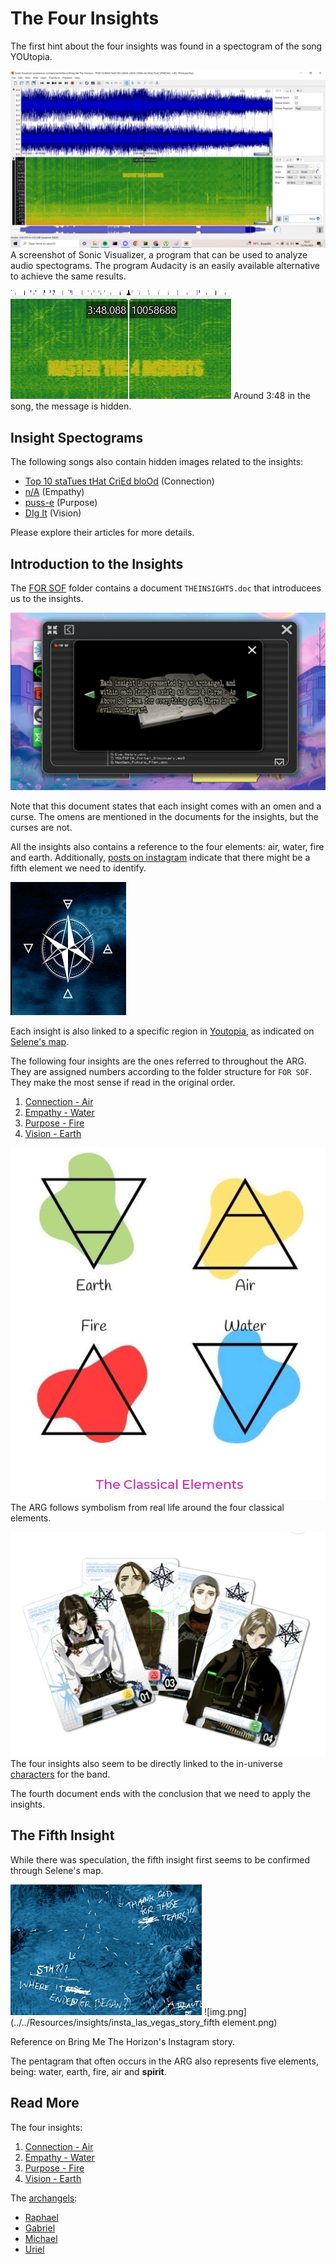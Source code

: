 # The Four Insights

The first hint about the four insights was found in a spectogram of the song YOUtopia.

![img_1.png](../../Resources/insights/empathy/img_1.png)
A screenshot of Sonic Visualizer, a program that can be used to analyze audio spectograms. 
The program Audacity is an easily available alternative to achieve the same results.

![img_2.png](../../Resources/insights/empathy/img_2.png)
Around 3:48 in the song, the message is hidden.

## Insight Spectograms

The following songs also contain hidden images related to the insights:
- [Top 10 staTues tHat CriEd bloOd](../music/song-top10) (Connection)
- [n/A](../music/song-na) (Empathy)
- [puss-e](../music/song-pusse) (Purpose)
- [DIg It](../music/song-digit) (Vision)

Please explore their articles for more details.

## Introduction to the Insights

The [FOR SOF](../files/for-sof) folder contains a document `THEINSIGHTS.doc` that introducees us
to the insights.

![img.png](../../Resources/insights/insights_omen_curse.png)

Note that this document states that each insight comes with an omen and a curse. 
The omens are mentioned in the documents for the insights, but the curses are not.

All the insights also contains a reference to the four elements: air, water, fire and earth. 
Additionally, [posts on instagram](../socials/social-posts) indicate that there might 
be a fifth element we need to identify.

![img.png](../../Resources/insights/insight-directions.png)

Each insight is also linked to a specific region in [Youtopia](youtopia), as indicated on 
[Selene's map](../files/for-sof#YOUTOPIA_selenes_mapvis).

The following four insights are the ones referred to throughout the ARG. 
They are assigned numbers according to the folder structure for `FOR SOF`. 
They make the most sense if read in the original order.

1. [Connection - Air](insight1-connection)
2. [Empathy - Water](insight2-empathy)
3. [Purpose - Fire](insight3-purpose)
4. [Vision - Earth](insight4-vision)

![img.png](../../Resources/insights/symbolism_elements.png)
The ARG follows symbolism from real life around the four classical elements.

![](../../Resources/characters/band-cards.png)
The four insights also seem to be directly linked to the in-universe [characters](../characters/characters.md#the-band-members) 
for the band.

The fourth document ends with the conclusion that we need to apply the insights.

## The Fifth Insight

While there was speculation, the fifth insight first seems to be confirmed through Selene's map.

![img.png](../../Resources/insights/fifth-insight.png)
![img.png](../../Resources/insights/insta_las_vegas_story_fifth element.png)

Reference on Bring Me The Horizon's Instagram story.

The pentagram that often occurs in the ARG also represents five elements, being: 
water, earth, fire, air and **spirit**.

## Read More

The four insights:
1. [Connection - Air](insight1-connection)
2. [Empathy - Water](insight2-empathy)
3. [Purpose - Fire](insight3-purpose)
4. [Vision - Earth](insight4-vision)

The [archangels](../characters/archangels):
- [Raphael](../characters/raphael)
- [Gabriel](../characters/gabriel)
- [Michael](../characters/michael)
- [Uriel](../characters/uriel)
